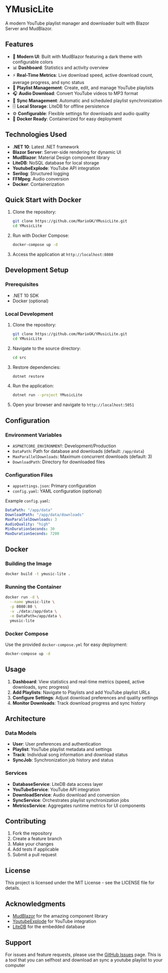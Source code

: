 # YMusicLite

A modern YouTube playlist manager and downloader built with Blazor Server and MudBlazor.

## Features

- 🎵 **Modern UI**: Built with MudBlazor featuring a dark theme with configurable colors
- 📊 **Dashboard**: Statistics and activity overview
- ⚡ **Real-Time Metrics**: Live download speed, active download count, average progress, and sync status
- 📝 **Playlist Management**: Create, edit, and manage YouTube playlists
- 🎧 **Audio Download**: Convert YouTube videos to MP3 format
- 🔄 **Sync Management**: Automatic and scheduled playlist synchronization
- 🗄️ **Local Storage**: LiteDB for offline persistence
- ⚙️ **Configurable**: Flexible settings for downloads and audio quality
- 🐳 **Docker Ready**: Containerized for easy deployment

## Technologies Used

- **.NET 10**: Latest .NET framework
- **Blazor Server**: Server-side rendering for dynamic UI
- **MudBlazor**: Material Design component library
- **LiteDB**: NoSQL database for local storage
- **YoutubeExplode**: YouTube API integration
- **Serilog**: Structured logging
- **FFMpeg**: Audio conversion
- **Docker**: Containerization

## Quick Start with Docker

1. Clone the repository:
   ```bash
   git clone https://github.com/MarioGK/YMusicLite.git
   cd YMusicLite
   ```

2. Run with Docker Compose:
   ```bash
   docker-compose up -d
   ```

3. Access the application at `http://localhost:8080`

## Development Setup

### Prerequisites

- .NET 10 SDK
- Docker (optional)

### Local Development

1. Clone the repository:
   ```bash
   git clone https://github.com/MarioGK/YMusicLite.git
   cd YMusicLite
   ```

2. Navigate to the source directory:
   ```bash
   cd src
   ```

3. Restore dependencies:
   ```bash
   dotnet restore
   ```

4. Run the application:
   ```bash
   dotnet run --project YMusicLite
   ```

5. Open your browser and navigate to `http://localhost:5051`

## Configuration

### Environment Variables

- `ASPNETCORE_ENVIRONMENT`: Development/Production
- `DataPath`: Path for database and downloads (default: `/app/data`)
- `MaxParallelDownloads`: Maximum concurrent downloads (default: 3)
- `DownloadPath`: Directory for downloaded files

### Configuration Files

- `appsettings.json`: Primary configuration
- `config.yaml`: YAML configuration (optional)

Example `config.yaml`:
```yaml
DataPath: "/app/data"
DownloadPath: "/app/data/downloads"
MaxParallelDownloads: 3
AudioQuality: "high"
MinDurationSeconds: 30
MaxDurationSeconds: 7200
```

## Docker

### Building the Image

```bash
docker build -t ymusic-lite .
```

### Running the Container

```bash
docker run -d \
  --name ymusic-lite \
  -p 8080:80 \
  -v ./data:/app/data \
  -e DataPath=/app/data \
  ymusic-lite
```

### Docker Compose

Use the provided `docker-compose.yml` for easy deployment:

```bash
docker-compose up -d
```

## Usage

1. **Dashboard**: View statistics and real-time metrics (speed, active downloads, sync progress)
2. **Add Playlists**: Navigate to Playlists and add YouTube playlist URLs
3. **Configure Settings**: Adjust download preferences and quality settings
4. **Monitor Downloads**: Track download progress and sync history

## Architecture

### Data Models
- **User**: User preferences and authentication
- **Playlist**: YouTube playlist metadata and settings
- **Track**: Individual song information and download status
- **SyncJob**: Synchronization job history and status

### Services
- **DatabaseService**: LiteDB data access layer
- **YouTubeService**: YouTube API integration
- **DownloadService**: Audio download and conversion
- **SyncService**: Orchestrates playlist synchronization jobs
- **MetricsService**: Aggregates runtime metrics for UI components

## Contributing

1. Fork the repository
2. Create a feature branch
3. Make your changes
4. Add tests if applicable
5. Submit a pull request

## License

This project is licensed under the MIT License - see the LICENSE file for details.

## Acknowledgments

- [MudBlazor](https://mudblazor.com/) for the amazing component library
- [YoutubeExplode](https://github.com/Tyrrrz/YoutubeExplode) for YouTube integration
- [LiteDB](https://www.litedb.org/) for the embedded database

## Support

For issues and feature requests, please use the [GitHub Issues](https://github.com/MarioGK/YMusicLite/issues) page.
This is a tool that you can selfhost and download an sync a youtube playlist to your computer
